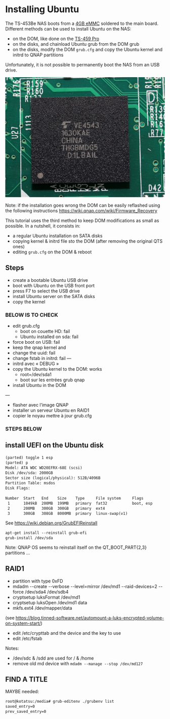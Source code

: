 # Installing Ubuntu

The TS-453Be NAS boots from a [4GB eMMC](https://www.techpowerup.com/review/qnap-ts453b/4.html) soldered to the main board. Different methods can be used to install Ubuntu on the NAS:
- on the DOM, like done on the [TS-459 Pro](https://jorgbosman.nl/QNAP_TS-459_Pro_with_Ubuntu)
- on the disks, and chainload Ubuntu grub from the DOM grub
- on the disks, modify the DOM `grub.cfg` and copy the Ubuntu kernel and initrd to QNAP partitions

Unfortunately, it is not possible to permanently boot the NAS from an USB drive.

![QNAP DOM](doc/images/in_thgbmdg5_ve4543.jpg)

Note: if the installation goes wrong the DOM can be easily reflashed using the following instructions https://wiki.qnap.com/wiki/Firmware_Recovery

This tutorial uses the third method to keep DOM modifications as small as possible. In a nutshell, it consists in:
- a regular Ubuntu installation on SATA disks
- copying kernel & initrd file sto the DOM (after removing the original QTS ones)
- editing `grub.cfg` on the DOM & reboot

## Steps

- create a bootable Ubuntu USB drive
- boot with Ubuntu on the USB front port
- press F7 to select the USB drive
- install Ubuntu server on the SATA disks
- copy the kernel


### BELOW IS TO CHECK ###

- edit grub.cfg
  - boot on couette HD: fail
  - Ubuntu installed on sda: fail
- force boot on USB: fail
-  keep the qnap kernel and
  - change the uuid: fail
  - change fstab in initrd: fail
—
- initrd avec « DEBUG »
- copy the Ubuntu kernel to the DOM: works
  - root=/dev/sda1
  - boot sur les entrées grub qnap
- install Ubuntu in the DOM

—

- flasher avec l’image QNAP
- installer un serveur Ubuntu en RAID1
- copier le noyau mettre à jour grub.cfg

### STEPS BELOW


## install UEFI on the Ubuntu disk

```
(parted) toggle 1 esp
(parted) p                                                                
Model: ATA WDC WD20EFRX-68E (scsi)
Disk /dev/sda: 2000GB
Sector size (logical/physical): 512B/4096B
Partition Table: msdos
Disk Flags: 

Number  Start   End    Size    Type     File system     Flags
 1      1049kB  200MB  199MB   primary  fat32           boot, esp
 2      200MB   300GB  300GB   primary  ext4
 3      300GB   308GB  8000MB  primary  linux-swap(v1)
```

See https://wiki.debian.org/GrubEFIReinstall
```
apt-get install --reinstall grub-efi
grub-install /dev/sda
```

Note:
QNAP OS seems to reinstall itself on the QT_BOOT_PART{2,3} partitions ...


## RAID1

- partition with type 0xFD
- mdadm --create --verbose --level=mirror /dev/md1 --raid-devices=2 --force /dev/sda4 /dev/sdb4
- cryptsetup luksFormat /dev/md1
- cryptsetup luksOpen /dev/md1 data
- mkfs.ext4 /dev/mapper/data

(see https://blog.tinned-software.net/automount-a-luks-encrypted-volume-on-system-start/)
- edit /etc/crypttab and the device and the key to use
- edit /etc/fstab

Notes:
  - /dev/sdc & /sdd are used for / & /home
  - remove old md device with `mdadm --manage --stop /dev/md127`

## FIND A TITLE

MAYBE needed:
```
root@kotatsu:/media# grub-editenv ./grubenv list
saved_entry=0
prev_saved_entry=0
```
